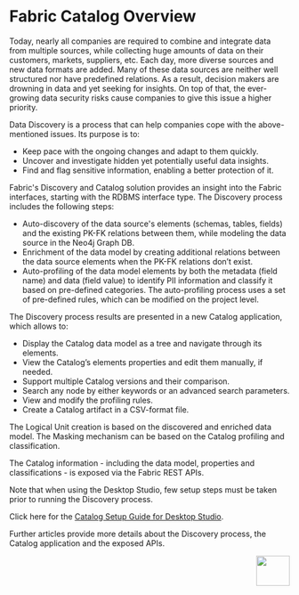 # Fabric Catalog Overview

Today, nearly all companies are required to combine and integrate data from multiple sources, while collecting huge amounts of data on their customers, markets, suppliers, etc. Each day, more diverse sources and new data formats are added. Many of these data sources are neither well structured nor have predefined relations. As a result, decision makers are drowning in data and yet seeking for insights. On top of that, the ever-growing data security risks cause companies to give this issue a higher priority.

Data Discovery is a process that can help companies cope with the above-mentioned issues. Its purpose is to:

* Keep pace with the ongoing changes and adapt to them quickly.
* Uncover and investigate hidden yet potentially useful data insights.
* Find and flag sensitive information, enabling a better protection of it.

Fabric's Discovery and Catalog solution provides an insight into the Fabric interfaces, starting with the RDBMS interface type. The Discovery process includes the following steps:

- Auto-discovery of the data source's elements (schemas, tables, fields) and the existing PK-FK relations between them, while modeling the data source in the Neo4j Graph DB. 
- Enrichment of the data model by creating additional relations between the data source elements when the PK-FK relations don’t exist. 
- Auto-profiling of the data model elements by both the metadata (field name) and data (field value) to identify PII information and classify it based on pre-defined categories. The auto-profiling process uses a set of pre-defined rules, which can be modified on the project level.

The Discovery process results are presented in a new Catalog application, which allows to:

- Display the Catalog data model as a tree and navigate through its elements.
- View the Catalog’s elements properties and edit them manually, if needed.
- Support multiple Catalog versions and their comparison.
- Search any node by either keywords or an advanced search parameters.
- View and modify the profiling rules.
- Create a Catalog artifact in a CSV-format file.

The Logical Unit creation is based on the discovered and enriched data model. The Masking mechanism can be based on the Catalog profiling and classification.

The Catalog information - including the data model, properties and classifications - is exposed via the Fabric REST APIs.

<studio>

Note that when using the Desktop Studio, few setup steps must be taken prior to running the Discovery process. 

Click here for the [Catalog Setup Guide for Desktop Studio](99_catalog_setup_guide.md).

</studio>

Further articles provide more details about the Discovery process, the Catalog application and the exposed APIs. 

[<img align="right" width="60" height="54" src="/articles/images/Next.png">](02_catalog_vocabulary.md) 

